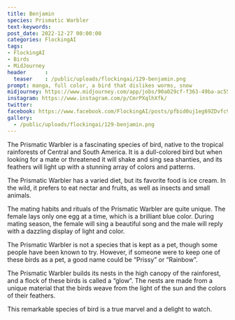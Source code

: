 ```yaml
---
title: Benjamin
species: Prismatic Warbler
text-keywords: 
post_date: 2022-12-27 00:00:00
categories: FlockingAI
tags:
- FlockingAI
- Birds
- MidJourney 
header      :
  teaser    : /public/uploads/flockingai/129-benjamin.png
prompt: manga, full color, a bird that dislikes worms, snow
midjourney: https://www.midjourney.com/app/jobs/90a029cf-f363-49ba-ac55-898c77373b49
instagram: https://www.instagram.com/p/CmrPXqlhXfk/
twitter: 
facebook: https://www.facebook.com/FlockingAI/posts/pfbid0uj1eg69ZDvfc9cygu97fYJtVZhkiBhSydb5wZEV8Ko1KU7dXqNyPYvn369QFYucl
gallery: 
  - /public/uploads/flockingai/129-benjamin.png
---
```


The Prismatic Warbler is a fascinating species of bird, native to the tropical rainforests of Central and South America. It is a dull-colored bird but when looking for a mate or threatened it will shake and sing sea shanties, and its feathers will light up with a stunning array of colors and patterns.

The Prismatic Warbler has a varied diet, but its favorite food is ice cream. In the wild, it prefers to eat nectar and fruits, as well as insects and small animals.

The mating habits and rituals of the Prismatic Warbler are quite unique. The female lays only one egg at a time, which is a brilliant blue color. During mating season, the female will sing a beautiful song and the male will reply with a dazzling display of light and color.

The Prismatic Warbler is not a species that is kept as a pet, though some people have been known to try. However, if someone were to keep one of these birds as a pet, a good name could be “Prissy” or “Rainbow”.

The Prismatic Warbler builds its nests in the high canopy of the rainforest, and a flock of these birds is called a “glow”. The nests are made from a unique material that the birds weave from the light of the sun and the colors of their feathers.

This remarkable species of bird is a true marvel and a delight to watch.
